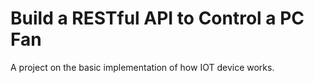 # Build a RESTful API to Control a PC Fan
A project on the basic implementation of how IOT device works.
